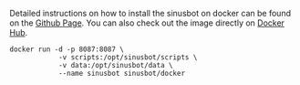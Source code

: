 Detailed instructions on how to install the sinusbot on docker can be found on the [Github Page](https://github.com/SinusBot/docker). You can also check out the image directly on [Docker Hub](https://hub.docker.com/r/sinusbot/docker).

```
docker run -d -p 8087:8087 \
            -v scripts:/opt/sinusbot/scripts \
            -v data:/opt/sinusbot/data \
            --name sinusbot sinusbot/docker
```